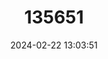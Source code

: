 ---
title: "135651"
category: "Gobio obtusirostris"
draft: false
date: 2024-02-22 13:03:51
languages:
  German: ["Donau-Gründling"]
  Croatian: ["Dunavska krkuša"]
  Serbian: ["Кркуша"]
  English: ["Danube Gudgeon"]
---
